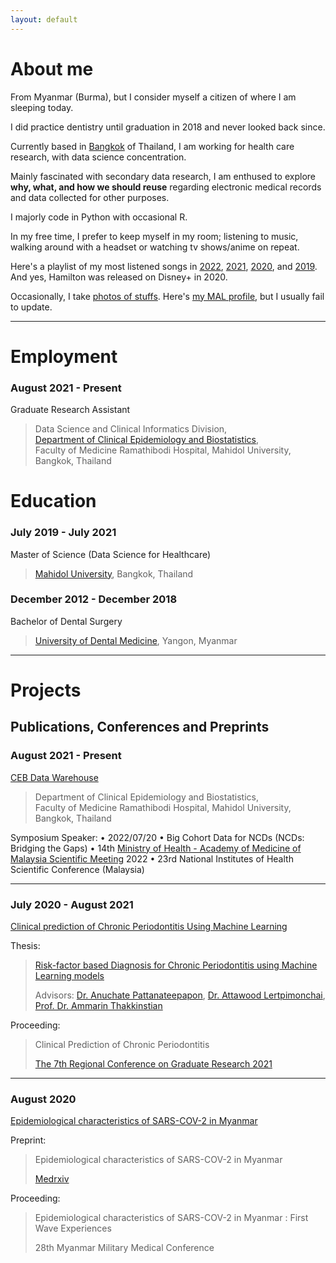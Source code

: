 ```yaml
---
layout: default
---
```


# About me

From Myanmar (Burma), but I consider myself a citizen of where I am sleeping today. 

I did practice dentistry until graduation in 2018 and never looked back since. 

Currently based in [Bangkok](https://upload.wikimedia.org/wikipedia/commons/4/49/Th-Bangkok_ceremonial_name.ogg "Krungthepmahanakhon Amonrattanakosin Mahintharayutthaya Mahadilokphop Noppharatratchathaniburirom Udomratchaniwetmahasathan Amonphimanawatansathit Sakkathattiyawitsanukamprasit") of Thailand, I am working for health care research, with data science concentration.

Mainly fascinated with secondary data research, I am enthused to explore **why, what, and how we should reuse** regarding electronic medical records and data collected for other purposes. 

I majorly code in Python with occasional R.

In my free time, I prefer to keep myself in my room; listening to music, walking around with a headset or watching tv shows/anime on repeat.

Here's a playlist of my most listened songs in [2022](https://music.apple.com/th/playlist/replay-2019/pl.rp-BooEUbOj66bP "Replay 2022"), [2021](https://music.apple.com/th/playlist/replay-2021/pl.rp-8AA9cXvO44Xo "Replay 2021"), [2020](https://music.apple.com/th/playlist/replay-2020/pl.rp-P449SYAZaaYV "Replay 2020"), and [2019](https://music.apple.com/th/playlist/replay-2019/pl.rp-BooEUbOj66bP "Replay 2019"). And yes, Hamilton was released on Disney+ in 2020.

Occasionally, I take [photos of stuffs](https://unsplash.com/@finerbrighterlighter "Unsplash"). Here's [my MAL profile](https://myanimelist.net/profile/fibrili "MyAnimeList"), but I usually fail to update.

<hr />

# Employment

### August 2021 - Present

Graduate Research Assistant

> Data Science and Clinical Informatics Division,<br/>[Department of Clinical Epidemiology and Biostatistics](https://www.rama.mahidol.ac.th/ceb/),<br/>Faculty of Medicine Ramathibodi Hospital, Mahidol University, Bangkok, Thailand

# Education

### July 2019 - July 2021

Master of Science (Data Science for Healthcare)

> [Mahidol University](https://mahidol.ac.th/), Bangkok, Thailand

### December 2012 - December 2018

Bachelor of Dental Surgery

> [University of Dental Medicine](http://udmyangon-edu.com/), Yangon, Myanmar 

<hr />

# Projects
## Publications, Conferences and Preprints

### August 2021 - Present
[CEB Data Warehouse](https://www.rama.mahidol.ac.th/ceb/CEBdatawarehouse "Introduction")

> Department of Clinical Epidemiology and Biostatistics,<br/>Faculty of Medicine Ramathibodi Hospital, Mahidol University, Bangkok, Thailand

Symposium Speaker:
• 2022/07/20
• Big Cohort Data for NCDs (NCDs: Bridging the Gaps) 
• 14th [Ministry of Health - Academy of Medicine of Malaysia Scientific Meeting](https://mohammsc.org/) 2022
• 23rd National Institutes of Health Scientific Conference (Malaysia)

<hr />

### July 2020 - August 2021

[Clinical prediction of Chronic Periodontitis Using Machine Learning](https://www.researchgate.net/project/Risk-Factor-based-Diagnosis-for-Chronic-Periodontitis-using-Machine-Learning-Models "ResearchGate")

Thesis:

> [Risk-factor based Diagnosis for Chronic Periodontitis using Machine Learning models](/assets/docs/mohammsc.jiff "Electronic certificate")
>
> Advisors: [Dr. Anuchate Pattanateepapon](https://orcid.org/0000-0003-1246-9482), [Dr. Attawood Lertpimonchai](https://orcid.org/0000-0003-2501-1534), [Prof. Dr. Ammarin Thakkinstian](https://scholar.google.com/citations?user=HW_DvVYAAAAJ&hl=en&oi=ao)

Proceeding:

> Clinical Prediction of Chronic Periodontitis
>
> [The 7th Regional Conference on Graduate Research 2021](https://www.spu.ac.th/uploads/contents/20210319220256.pdf "Page 45")

<hr />

### August 2020
[Epidemiological characteristics of SARS-COV-2 in Myanmar](https://www.researchgate.net/project/Epidemiology-of-SARS-CoV-2-in-Myanmar)

Preprint: 

> Epidemiological characteristics of SARS-COV-2 in Myanmar
>
> [Medrxiv](https://www.medrxiv.org/content/10.1101/2020.08.02.20166504v1)
    
Proceeding:

> Epidemiological characteristics of SARS-COV-2 in Myanmar : First Wave Experiences
>
> 28th Myanmar Military Medical Conference
